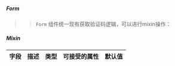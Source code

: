 ##### Form

> > `Form` 组件统一现有获取验证码逻辑，可以进行mixin操作：

##### Mixin
| 字段               | 描述       | 类型 | 可接受的属性 | 默认值 |
| -------------------- | ------------ | ------ | ------------ | ------ |
